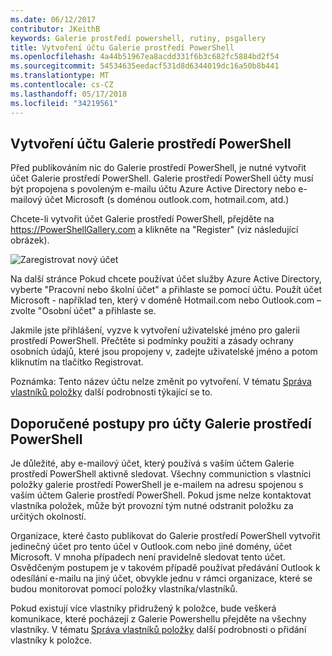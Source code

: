 ```yaml
---
ms.date: 06/12/2017
contributor: JKeithB
keywords: Galerie prostředí powershell, rutiny, psgallery
title: Vytvoření účtu Galerie prostředí PowerShell
ms.openlocfilehash: 4a44b51967ea8acdd331f6b3c682fc5884bd2f54
ms.sourcegitcommit: 54534635eedacf531d8d6344019dc16a50b8b441
ms.translationtype: MT
ms.contentlocale: cs-CZ
ms.lasthandoff: 05/17/2018
ms.locfileid: "34219561"
---
```

## <a name="creating-a-powershell-gallery-account"></a>Vytvoření účtu Galerie prostředí PowerShell

Před publikováním nic do Galerie prostředí PowerShell, je nutné vytvořit účet Galerie prostředí PowerShell.
Galerie prostředí PowerShell účty musí být propojena s povoleným e-mailu účtu Azure Active Directory nebo e-mailový účet Microsoft (s doménou outlook.com, hotmail.com, atd.)

Chcete-li vytvořit účet Galerie prostředí PowerShell, přejděte na https://PowerShellGallery.com a klikněte na "Register" (viz následující obrázek).

![Zaregistrovat nový účet](../../Images/CreatingAccount-Register.png)

Na další stránce Pokud chcete používat účet služby Azure Active Directory, vyberte "Pracovní nebo školní účet" a přihlaste se pomocí účtu.
Použít účet Microsoft - například ten, který v doméně Hotmail.com nebo Outlook.com – zvolte "Osobní účet" a přihlaste se.

Jakmile jste přihlášení, vyzve k vytvoření uživatelské jméno pro galerii prostředí PowerShell.
Přečtěte si podmínky použití a zásady ochrany osobních údajů, které jsou propojeny v, zadejte uživatelské jméno a potom kliknutím na tlačítko Registrovat.

Poznámka: Tento název účtu nelze změnit po vytvoření.
V tématu [Správa vlastníků položky](https://msdn.microsoft.com/powershell/gallery/psgallery/managing-item-owners) další podrobnosti týkající se to.

## <a name="recommended-practices-for-powershell-gallery-accounts"></a>Doporučené postupy pro účty Galerie prostředí PowerShell

Je důležité, aby e-mailový účet, který používá s vaším účtem Galerie prostředí PowerShell aktivně sledovat.
Všechny communiction s vlastníci položky galerie prostředí PowerShell je e-mailem na adresu spojenou s vaším účtem Galerie prostředí PowerShell.
Pokud jsme nelze kontaktovat vlastníka položek, může být provozní tým nutné odstranit položku za určitých okolností.

Organizace, které často publikovat do Galerie prostředí PowerShell vytvořit jedinečný účet pro tento účel v Outlook.com nebo jiné domény, účet Microsoft.
V mnoha případech není pravidelně sledovat tento účet.
Osvědčeným postupem je v takovém případě používat předávání Outlook k odesílání e-mailu na jiný účet, obvykle jednu v rámci organizace, které se budou monitorovat pomocí položky vlastníka/vlastníků.

Pokud existují více vlastníky přidružený k položce, bude veškerá komunikace, které pocházejí z Galerie Powershellu přejděte na všechny vlastníky.
V tématu [Správa vlastníků položky](https://msdn.microsoft.com/powershell/gallery/psgallery/managing-item-owners) další podrobnosti o přidání vlastníky k položce.